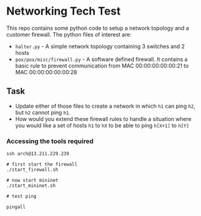# Networking Tech Test

This repo contains some python code to setup a network topology and a customer
firewall. The python files of interest are:

- `halter.py` - A simple network topology containing 3 switches and 2 hosts
- `pox/pox/misc/firewall.py` - A software defined firewall. It contains a basic rule to prevent communication from MAC 00:00:00:00:00:21 to MAC 00:00:00:00:00:28

## Task

- Update either of those files to create a network in which `h1` can ping `h2`,
  but `h2` cannot ping `h1`.
- How would you extend these firewall rules to handle a situation where you
  would like a set of hosts `h1` to `hX` to be able to ping `h[X+1]` to `h[Y]`

### Accessing the tools required

```
ssh arch@13.211.229.239

# first start the firewall
./start_firewall.sh

# now start mininet
./start_mininet.sh

# test ping

pingall
```
